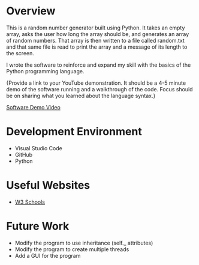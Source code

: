 # Overview

This is a random number generator built using Python. It takes an empty array, asks the user how long the array should be, and generates an array of random numbers. That array is then written to a file called random.txt and that same file is read to print the array and a message of its length to the screen.

I wrote the software to reinforce and expand my skill with the basics of the Python programming language.

{Provide a link to your YouTube demonstration.  It should be a 4-5 minute demo of the software running and a walkthrough of the code.  Focus should be on sharing what you learned about the language syntax.}

[Software Demo Video](http://youtube.link.goes.here)

# Development Environment

* Visual Studio Code
* GitHub
* Python

# Useful Websites

* [W3 Schools](https://www.w3schools.com/)

# Future Work

* Modify the program to use inheritance (self._ attributes)
* Modify the program to create multiple threads
* Add a GUI for the program
